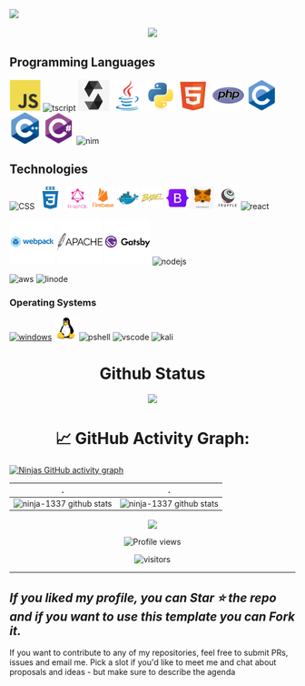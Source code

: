 ![](./src/header_.png)
<p align="center">
  <a href="https://github.com/ninja-1337"><img src="https://readme-typing-svg.herokuapp.com/?lines=Hi+there+👋,+I+am+Ninja;+Welcome+to+My+GitHub+Profile!;BlockChain%20Developer;Full%20Stack%20Developer;Penetration+tester;5%2B%20years%20of%20coding%20experience;Always%20learning%20new%20stuffs;With%20enough%20time;Anything%20that%20can%20be%20Written%20in%20Javascript;Will%20be%20written%20in%20Typescript&font=Pacifico&center=true&width=650&height=120&color=58a6ff&vCenter=true&size=34%22"></a>
</p>


<h2 align="left">Programming Languages</h2>
<p align="left"> 

  <img src="https://github.com/devicons/devicon/blob/master/icons/javascript/javascript-original.svg" alt="javascript" width="55" height="55"/></a>
  <img src="https://cdn.jsdelivr.net/gh/devicons/devicon/icons/typescript/typescript-original.svg" alt="tscript" width="55" height="55" />
  <img src="https://github.com/kroim/profile/blob/master/icons/icon_solidity.png?raw=true" alt="solidity" width="55" height="55"/></a>
    <img src="https://github.com/devicons/devicon/blob/master/icons/java/java-original.svg" alt="java" width="55" height="55"/></a>
  <img src="https://github.com/devicons/devicon/blob/master/icons/python/python-original.svg" alt="python" width="55" height="55"/></a>
  <img src="https://github.com/devicons/devicon/blob/master/icons/html5/html5-original.svg" title="HTML5" alt="HTML" width="53" height="52"/>&nbsp;
  <img src="https://raw.githubusercontent.com/devicons/devicon/master/icons/php/php-original.svg" alt="php" width="55" height="55"/></a>
  <img src="https://github.com/devicons/devicon/blob/master/icons/c/c-original.svg" alt="c" width="55" height="55"/></a>
   <img src="https://raw.githubusercontent.com/devicons/devicon/master/icons/cplusplus/cplusplus-original.svg" alt="c" width="55" height="55"/></a>
   <img src="https://raw.githubusercontent.com/devicons/devicon/master/icons/csharp/csharp-original.svg" alt="c" width="55" height="55"/></a>
 <img src="https://cdn.icon-icons.com/icons2/2107/PNG/512/file_type_nim_icon_130304.png" alt="nim" width="55" height="55"/></a>
  

         
  



<h2 align="left">Technologies</h2>
<p align="left">

<img src="https://kajabi-storefronts-production.kajabi-cdn.com/kajabi-storefronts-production/themes/2147555239/settings_images/sztBYO9XSDmP7U3Fc6z1_15vw4q9kSO61gvM6iEuv_Server_Side_Rendering_for_Dummies.png"  title="Nextjs" alt="CSS" width="65" height="65"/>&nbsp; 
 <img src="https://github.com/devicons/devicon/blob/master/icons/css3/css3-plain-wordmark.svg"  title="CSS3" alt="CSS" width="40" height="40"/>&nbsp; 
  <img src="https://raw.githubusercontent.com/devicons/devicon/master/icons/graphql/graphql-plain-wordmark.svg" alt="javascript" width="40" height="40"/></a> 
  <img src="https://raw.githubusercontent.com/devicons/devicon/master/icons/firebase/firebase-plain-wordmark.svg" alt="javascript" width="40" height="40"/></a> 
  <img src="https://github.com/devicons/devicon/blob/master/icons/docker/docker-original.svg" alt="javascript" width="40" height="40"/></a> 
  <img src="https://raw.githubusercontent.com/devicons/devicon/master/icons/babel/babel-original.svg" alt="javascript" width="40" height="40"/></a> 
  <img src="https://raw.githubusercontent.com/devicons/devicon/master/icons/bootstrap/bootstrap-original.svg" alt="javascript" width="40" height="40"/></a> 
   <img src="https://raw.githubusercontent.com/kroim/profile/master/icons/icon_metamask.png" alt="metamask" width="40" height="40"/></a>
  <img src="https://raw.githubusercontent.com/kroim/profile/master/icons/icon_truffle.png" alt="truffle" width="40" height="40"/></a>
<img src="https://camo.githubusercontent.com/c2568ca449a0dd817656010512e345341036abb8f462ad74c5d7aea675094003/68747470733a2f2f63646e2e69636f6e73636f75742e636f6d2f69636f6e2f667265652f706e672d3132382f72656163742d313137353130392e706e67" alt="react" width="40" height="40"/></a>
  </a>
  <br>

  <img src="https://raw.githubusercontent.com/devicons/devicon/master/icons/webpack/webpack-original-wordmark.svg" alt="webpack" width="80" height="80"/></a>
  <img src="https://raw.githubusercontent.com/devicons/devicon/master/icons/apache/apache-line-wordmark.svg" alt="apache" width="80" height="80"/></a>
  <img src="https://raw.githubusercontent.com/devicons/devicon/master/icons/gatsby/gatsby-original-wordmark.svg" alt="gatsby" width="80" height="80"/></a>
  <img src="https://camo.githubusercontent.com/9cf413f1f5525a3b36c6d8bdf0e80b4ab8a157505e9f39eb1421b04096db999c/68747470733a2f2f63646e2e69636f6e73636f75742e636f6d2f69636f6e2f667265652f706e672d3132382f6e6f64656a732d322d3232363033352e706e67" alt="nodejs" width="80" height="80"/></a>
<br>

<img src="/assets/aws.png" alt="aws" width="149" height="82"/></a>
<img src="/assets/linode.png" alt="linode" width="163" height="79"/></a>


<h3 align="left">Operating Systems</h3>
<p align="left"> 
  <a href="https://www.microsoft.com/en-us/windows">
  <img src="https://upload.wikimedia.org/wikipedia/commons/thumb/e/e6/Windows_11_logo.svg/2560px-Windows_11_logo.svg.png" alt="windows" width="100" height="40"/></a>
  <img src="https://raw.githubusercontent.com/devicons/devicon/master/icons/linux/linux-original.svg" alt="Linux" width="40" height="40"/></a>
  <img src="https://preview.redd.it/cvt4kgax95071.png?auto=webp&s=18d9c38658f479c56a6a1bfaf33779ec54260d28" alt="pshell" width="40" height="40"/>
  <img src="https://img.icons8.com/color/48/000000/visual-studio-code-2019.png" alt="vscode" width="40" height="40"/>
  <img src="https://upload.wikimedia.org/wikipedia/commons/2/2b/Kali-dragon-icon.svg" alt="kali" width="40" height="40"/>



<h1 align="center">Github Status </h1>
<p align="center">
  <img width="600em" src="https://github-profile-summary-cards.vercel.app/api/cards/profile-details?username=ninja-1337&theme=github_dark" />
</p>


<!--   GitHub stats graph -->
<h1 align="center">📈 GitHub Activity Graph: </h1>

[![Ninjas GitHub activity graph](https://activity-graph.herokuapp.com/graph?username=ninja-1337&theme=react-dark)](https://github.com/ashutosh00710/github-readme-activity-graph)

 . | .
--- | --- 
![ninja-1337 github stats](https://github-readme-stats.vercel.app/api?username=ninja-1337&show_icons=true&theme=github_dark&include_all_commits=true) | ![ninja-1337 github stats](https://github-readme-stats.vercel.app/api/top-langs/?username=ninja-1337&theme=github_dark&layout=compact)
<p align="center">
<img align="center" src="https://github-readme-streak-stats.herokuapp.com/?user=ninja-1337" ></img>
</p>




<p align="center">
<img src="https://gpvc.arturio.dev/ninja-1337" alt="Profile views"/>
</p>

<p align="center">
<img src="https://visitor-badge.laobi.icu/badge?page_id=ninja-1337.ninja-1337" alt="visitors"/>
</p>


---
  *If you liked my profile, you can Star ⭐ the repo and if you want to use this template you can Fork it.*
---


If you want to contribute to any of my repositories, feel free to submit PRs, issues and email me. Pick a slot if you'd like to meet me and chat about proposals and ideas - but make sure to describe the agenda
  
